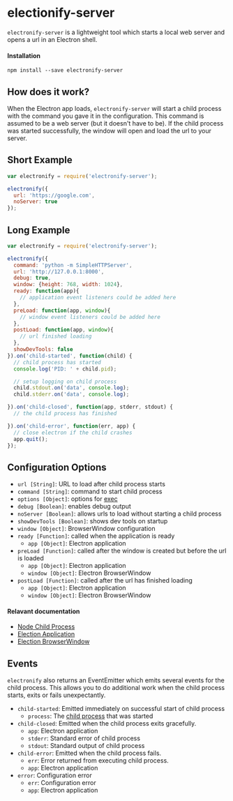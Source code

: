 # electionify-server

`electronify-server` is a lightweight tool which starts a local web server and opens a url in an Electron shell.

#### Installation

```
npm install --save electronify-server
```

## How does it work?

When the Electron app loads, `electronify-server` will start a child process with the command you gave it in the configuration. This command is assumed to be a web server (but it doesn't have to be). If the child process was started successfully, the window will open and load the url to your server.

## Short Example

```js
var electronify = require('electronify-server');

electronify({
  url: 'https://google.com',
  noServer: true
});
```

## Long Example

```js
var electronify = require('electronify-server');

electronify({
  command: 'python -m SimpleHTTPServer',
  url: 'http://127.0.0.1:8000',
  debug: true,
  window: {height: 768, width: 1024},
  ready: function(app){
    // application event listeners could be added here
  },
  preLoad: function(app, window){
    // window event listeners could be added here
  },
  postLoad: function(app, window){
    // url finished loading
  },
  showDevTools: false
}).on('child-started', function(child) {
  // child process has started
  console.log('PID: ' + child.pid);

  // setup logging on child process
  child.stdout.on('data', console.log);
  child.stderr.on('data', console.log);

}).on('child-closed', function(app, stderr, stdout) {
  // the child process has finished

}).on('child-error', function(err, app) {
  // close electron if the child crashes
  app.quit();
});
```

## Configuration Options

* `url [String]`: URL to load after child process starts
* `command [String]`: command to start child process
* `options [Object]`: options for [exec][2]
* `debug [Boolean]`: enables debug output
* `noServer [Boolean]`: allows urls to load without starting a child process
* `showDevTools [Boolean]`: shows dev tools on startup
* `window [Object]`: BrowserWindow configuration
* `ready [Function]`: called when the application is ready
    * `app [Object]`: Electron application
* `preLoad [Function]`: called after the window is created but before the url is loaded
    * `app [Object]`: Electron application
    * `window [Object]`: Electron BrowserWindow
* `postLoad [Function]`: called after the url has finished loading
    * `app [Object]`: Electron application
    * `window [Object]`: Electron BrowserWindow

#### Relavant documentation

* [Node Child Process](https://nodejs.org/api/child_process.html#child_process_class_childprocess)
* [Election Application](https://github.com/atom/electron/blob/master/docs/api/app.md)
* [Election BrowserWindow](https://github.com/atom/electron/blob/master/docs/api/browser-window.md#new-browserwindowoptions)

## Events

`electronify` also returns an EventEmitter which emits several events for the child process. This allows you to do additional work when the child process starts, exits or fails unexpectantly.

* `child-started`: Emitted immediately on successful start of child process
    * `process`: The [child process][1] that was started
* `child-closed`: Emitted when the child process exits gracefully.
    * `app`: Electron application
    * `stderr`: Standard error of child process
    * `stdout`: Standard output of child process
* `child-error`: Emitted when the child process fails.
    * `err`: Error returned from executing child process.
    * `app`: Electron application
* `error`: Configuration error
    * `err`: Configuration error
    * `app`: Electron application

[1]: https://nodejs.org/api/child_process.html#child_process_class_childprocess "child process"
[2]: https://nodejs.org/api/child_process.html#child_process_child_process_exec_command_options_callback "child_process.exec"
